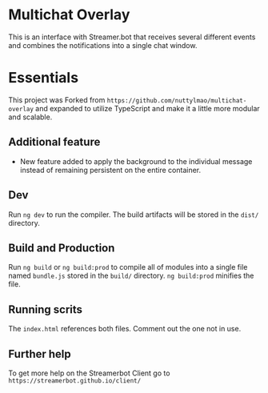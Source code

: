 # Multichat Overlay

This is an interface with Streamer.bot that receives several different events and combines the notifications into a single chat window.

# Essentials

This project was Forked from `https://github.com/nuttylmao/multichat-overlay` and expanded to utilize TypeScript and make it a little more modular and scalable.

## Additional feature

- New feature added to apply the background to the individual message instead of remaining persistent on the entire container.

## Dev

Run `ng dev` to run the compiler. The build artifacts will be stored in the `dist/` directory.

## Build and Production

Run `ng build` or `ng build:prod` to compile all of modules into a single file named `bundle.js` stored in the `build/` directory. `ng build:prod` minifies the file.

## Running scrits

The `index.html` references both files. Comment out the one not in use.

## Further help

To get more help on the Streamerbot Client go to `https://streamerbot.github.io/client/`
